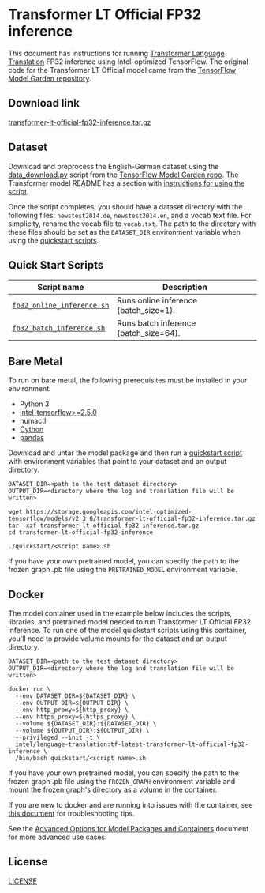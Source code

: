 <!--- 0. Title -->
# Transformer LT Official FP32 inference

<!-- 10. Description -->

This document has instructions for running
[Transformer Language Translation](https://arxiv.org/pdf/1706.03762.pdf)
FP32 inference using Intel-optimized TensorFlow. The original code for
the Transformer LT Official model came from the
[TensorFlow Model Garden repository](https://github.com/tensorflow/models/tree/v2.2.0/official/nlp/transformer).


<!--- 20. Download link -->
## Download link

[transformer-lt-official-fp32-inference.tar.gz](https://storage.googleapis.com/intel-optimized-tensorflow/models/v2_3_0/transformer-lt-official-fp32-inference.tar.gz)

<!--- 30. Datasets -->
## Dataset

Download and preprocess the English-German dataset using the
[data_download.py](https://github.com/tensorflow/models/blob/v2.2.0/official/nlp/transformer/data_download.py)
script from the [TensorFlow Model Garden repo](https://github.com/tensorflow/models).
The Transformer model README has a section with
[instructions for using the script](https://github.com/tensorflow/models/tree/v2.2.0/official/nlp/transformer#download-and-preprocess-datasets).

Once the script completes, you should have a dataset directory with
the following files: `newstest2014.de`, `newstest2014.en`, and
a vocab text file. For simplicity, rename the vocab file to `vocab.txt`.
The path to the directory with these files should be set as the
`DATASET_DIR` environment variable when using the
[quickstart scripts](#quick-start-scripts).


<!--- 40. Quick Start Scripts -->
## Quick Start Scripts

| Script name | Description |
|-------------|-------------|
| [`fp32_online_inference.sh`](/quickstart/language_translation/tensorflow/transformer_lt_official/inference/cpu/fp32/fp32_online_inference.sh) | Runs online inference (batch_size=1). |
| [`fp32_batch_inference.sh`](/quickstart/language_translation/tensorflow/transformer_lt_official/inference/cpu/fp32/fp32_batch_inference.sh) | Runs batch inference (batch_size=64). |

<!--- 50. Bare Metal -->
## Bare Metal

To run on bare metal, the following prerequisites must be installed in your environment:
* Python 3
* [intel-tensorflow>=2.5.0](https://pypi.org/project/intel-tensorflow/)
* numactl
* [Cython](https://pypi.org/project/Cython/)
* [pandas](https://pypi.org/project/pandas/)

Download and untar the model package and then run a
[quickstart script](#quick-start-scripts) with environment variables
that point to your dataset and an output directory.

```
DATASET_DIR=<path to the test dataset directory>
OUTPUT_DIR=<directory where the log and translation file will be written>

wget https://storage.googleapis.com/intel-optimized-tensorflow/models/v2_3_0/transformer-lt-official-fp32-inference.tar.gz
tar -xzf transformer-lt-official-fp32-inference.tar.gz
cd transformer-lt-official-fp32-inference

./quickstart/<script name>.sh
```

If you have your own pretrained model, you can specify the path to the frozen
graph .pb file using the `PRETRAINED_MODEL` environment variable.


<!-- 60. Docker -->
## Docker

The model container used in the example below includes the scripts,
libraries, and pretrained model needed to run Transformer LT Official FP32
inference. To run one of the model quickstart scripts using this
container, you'll need to provide volume mounts for the dataset and an
output directory.

```
DATASET_DIR=<path to the test dataset directory>
OUTPUT_DIR=<directory where the log and translation file will be written>

docker run \
  --env DATASET_DIR=${DATASET_DIR} \
  --env OUTPUT_DIR=${OUTPUT_DIR} \
  --env http_proxy=${http_proxy} \
  --env https_proxy=${https_proxy} \
  --volume ${DATASET_DIR}:${DATASET_DIR} \
  --volume ${OUTPUT_DIR}:${OUTPUT_DIR} \
  --privileged --init -t \
  intel/language-translation:tf-latest-transformer-lt-official-fp32-inference \
  /bin/bash quickstart/<script name>.sh
```

If you have your own pretrained model, you can specify the path to the frozen 
graph .pb file using the `FROZEN_GRAPH` environment variable and mount the
frozen graph's directory as a volume in the container.

If you are new to docker and are running into issues with the container,
see [this document](https://github.com/IntelAI/models/tree/master/docs/general/docker.md)
for troubleshooting tips.

<!-- 61. Advanced Options -->

See the [Advanced Options for Model Packages and Containers](/quickstart/common/tensorflow/ModelPackagesAdvancedOptions.md)
document for more advanced use cases.

<!--- 80. License -->
## License

[LICENSE](/LICENSE)

